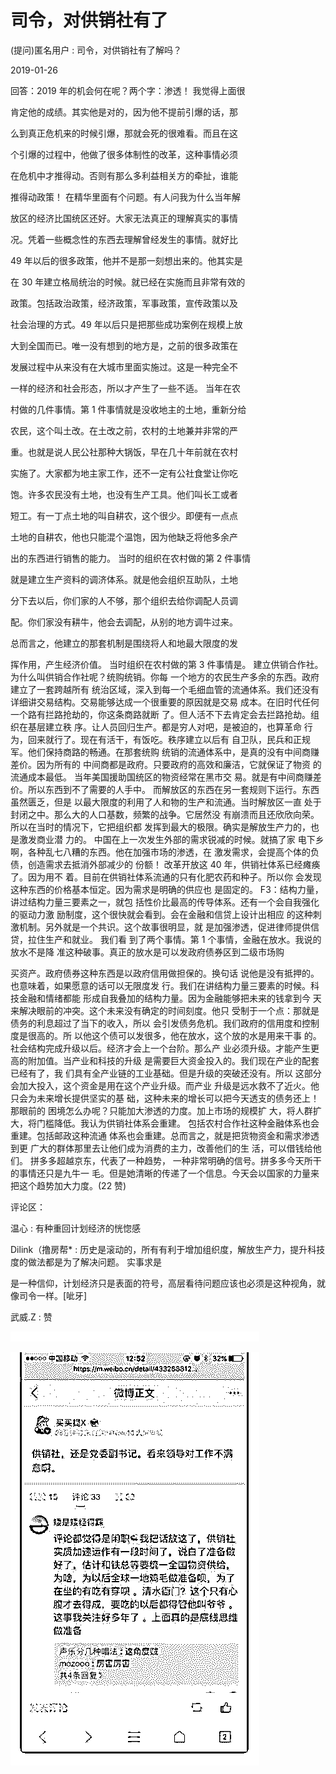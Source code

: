 # 司令，对供销社有了

(提问)匿名用户 : 司令，对供销社有了解吗？

2019-01-26

回答：2019 年的机会何在呢？两个字：渗透！ 我觉得上面很

肯定他的成绩。其实他是对的，因为他不提前引爆的话，那

么到真正危机来的时候引爆，那就会死的很难看。而且在这

个引爆的过程中，他做了很多体制性的改革，这种事情必须

在危机中才推得动。否则有那么多利益相关方的牵扯，谁能

推得动政策！ 在精华里面有个问题。有人问我为什么当年解

放区的经济比国统区还好。大家无法真正的理解真实的事情

况。凭着一些概念性的东西去理解曾经发生的事情。就好比

49 年以后的很多政策，他并不是那一刻想出来的。他其实是

在 30 年建立格局统治的时候。就已经在实施而且非常有效的

政策。包括政治政策，经济政策，军事政策，宣传政策以及

社会治理的方式。49 年以后只是把那些成功案例在规模上放

大到全国而已。唯一没有想到的地方是，之前的很多政策在

发展过程中从来没有在大城市里面实施过。这是一种完全不

一样的经济和社会形态，所以才产生了一些不适。 当年在农

村做的几件事情。第 1 件事情就是没收地主的土地，重新分给

农民，这个叫土改。在土改之前，农村的土地兼并非常的严

重。也就是说人民公社那种大锅饭，早在几十年前就在农村

实施了。大家都为地主家工作，还不一定有公社食堂让你吃

饱。许多农民没有土地，也没有生产工具。他们叫长工或者

短工。有一丁点土地的叫自耕农，这个很少。即便有一点点

土地的自耕农，他也只能混个温饱，因为他缺乏将他多余产

出的东西进行销售的能力。 当时的组织在农村做的第 2 件事情

就是建立生产资料的调济体系。就是他会组织互助队，土地

分下去以后，你们家的人不够，那个组织去给你调配人员调

配。你们家没有耕牛，他会去调配，从别的地方调牛过来。

总而言之，他建立的那套机制是围绕将人和地最大限度的发

挥作用，产生经济价值。 当时组织在农村做的第 3 件事情是。 建立供销合作社。为什么叫供销合作社呢？统购统销。你每 一个地方的农民生产多余的东西。政府建立了一套跨越所有 统治区域，深入到每一个毛细血管的流通体系。我们还没有 详细讲交易结构。交易能够达成一个很重要的原因就是交易 成本。在旧时代任何一个路有拦路抢劫的，你这条商路就断 了。但人活不下去肯定会去拦路抢劫。组织在基层建立秩 序。让人员回归生产。都是穷人对吧，是被迫的，也算革命 行为，回来就行了。现在有活干，有饭吃。秩序建立以后有 自卫队，民兵和正规军。他们保持商路的畅通。在那套统购 统销的流通体系中，是真的没有中间商赚差价。因为所有的 中间商都是政府。只要政府的高效和廉洁，它就保证了物资 的流通成本最低。 当年美国援助国统区的物资经常在黑市交 易。就是有中间商赚差价。所以东西到不了需要的人手中。 而解放区的东西在另一套规则下运行。东西虽然匮乏，但是 以最大限度的利用了人和物的生产和流通。当时解放区一直 处于封闭之中。那么大的人口基数，频繁的战争。它居然没 有崩溃而且还欣欣向荣。所以在当时的情况下，它把组织都 发挥到最大的极限。确实是解放生产力的，也是激发商业潜 力的。 中国在上一次发生外部的需求锐减的时候。就搞了家 电下乡啊，各种乱七八糟的东西。他在加强市场的渗透，在 激发需求，会提高个体的负债，创造需求去抵消外部减少的 份额！ 改革开放这 40 年，供销社体系已经瘫痪了。因为用不 着。目前在供销社体系流通的只有化肥农药和种子。所以你 会发现这种东西的价格基本恒定。因为需求是明确的供应也 是固定的。 F3：结构力量，讲过结构力量三要素之一，就包 括性价比最高的传导体系。还有一个会自我强化的驱动力激 励制度，这个很快就会看到。会在金融和信贷上设计出相应 的这种刺激机制。另外就是一个共识。这个故事很明显，就 是加强渗透，促进律师提供信贷，拉住生产和就业。 我们看 到了两个事情。第 1 个事情，金融在放水。我说的放水不是降 准这种破事。真正的放水是可以发政府债券区到二级市场购

买资产。政府债券这种东西是以政府信用做担保的。换句话 说他是没有抵押的。也意味着，如果愿意的话可以无限度发 行。我们在讲结构力量三要素的时候。科技金融和情绪都能 形成自我叠加的结构力量。因为金融能够把未来的钱拿到今 天来解决眼前的冲突。这个未来没有确定的时间刻度。他只 受制于一个点：那就是债务的利息超过了当下的收入，所以 会引发债务危机。我们政府的信用度和控制度是很高的。所 以他这个债可以发很多，他在放水，这个放的水是用来干事 的。 社会结构完成升级以后。经济才会上一个台阶。那么产 业必须升级。才能产生更高的附加值。当产业和科技的升级 是需要巨大资金投入的。我们现在产业的配套已经有了，我 们具有全产业链的工业基础。但是升级的突破还没有。所以 这部分会加大投入，这个资金是用在这个产业升级。而产业 升级是远水救不了近火。他只会为未来增长提供坚实的基 础，这种未来的增长可以把今天透支的债务还上！ 那眼前的 困境怎么办呢？只能加大渗透的力度。加上市场的规模扩 大，将人群扩大，将门槛降低。我认为供销社体系会重建。 包括农村合作社这种金融体系也会重建。包括邮政这种流通 体系也会重建。总而言之，就是把货物资金和需求渗透到更 广大的群体那里去让他们成为消费的主力，改善他们的生 活，可以借钱给他们。 拼多多超越京东，代表了一种趋势， 一种非常明确的信号。拼多多今天所干的事情还只是九牛一 毛。但是她清晰的传递了一个信息。今天会以国家的力量来 把这个趋势加大力度。(22 赞)

评论区：

温心 : 有种重回计划经济的恍惚感

Dilink（撸房帮* : 历史是滚动的，所有有利于增加组织度，解放生产力，提升科技度的做法都是为了解决问题。 实事求是

是一种信仰，计划经济只是表面的符号，高层看待问题应该也必须是这种视角，就像司令一样。[呲牙]

武威.Z : 赞

![image](img/Image_190.png)

![image](img/Image_191.png)